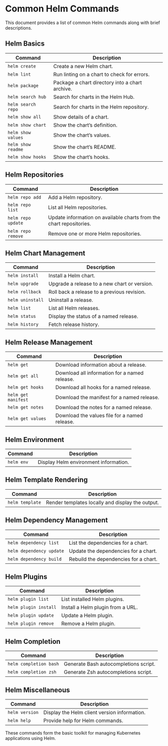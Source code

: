 # Common Helm Commands

This document provides a list of common Helm commands along with brief descriptions.

## Helm Basics

| Command                      | Description                                               |
|------------------------------|-----------------------------------------------------------|
| `helm create`                | Create a new Helm chart.                                  |
| `helm lint`                  | Run linting on a chart to check for errors.               |
| `helm package`               | Package a chart directory into a chart archive.           |
| `helm search hub`            | Search for charts in the Helm Hub.                        |
| `helm search repo`           | Search for charts in the Helm repository.                 |
| `helm show all`              | Show details of a chart.                                  |
| `helm show chart`            | Show the chart’s definition.                              |
| `helm show values`           | Show the chart’s values.                                  |
| `helm show readme`           | Show the chart’s README.                                  |
| `helm show hooks`            | Show the chart’s hooks.                                   |

## Helm Repositories

| Command                      | Description                                               |
|------------------------------|-----------------------------------------------------------|
| `helm repo add`              | Add a Helm repository.                                    |
| `helm repo list`             | List all Helm repositories.                               |
| `helm repo update`           | Update information on available charts from the chart repositories. |
| `helm repo remove`           | Remove one or more Helm repositories.                     |

## Helm Chart Management

| Command                      | Description                                               |
|------------------------------|-----------------------------------------------------------|
| `helm install`               | Install a Helm chart.                                     |
| `helm upgrade`               | Upgrade a release to a new chart or version.              |
| `helm rollback`              | Roll back a release to a previous revision.               |
| `helm uninstall`             | Uninstall a release.                                      |
| `helm list`                  | List all Helm releases.                                   |
| `helm status`                | Display the status of a named release.                    |
| `helm history`               | Fetch release history.                                    |

## Helm Release Management

| Command                      | Description                                               |
|------------------------------|-----------------------------------------------------------|
| `helm get`                   | Download information about a release.                     |
| `helm get all`               | Download all information for a named release.             |
| `helm get hooks`             | Download all hooks for a named release.                   |
| `helm get manifest`          | Download the manifest for a named release.                |
| `helm get notes`             | Download the notes for a named release.                   |
| `helm get values`            | Download the values file for a named release.             |

## Helm Environment

| Command                      | Description                                               |
|------------------------------|-----------------------------------------------------------|
| `helm env`                   | Display Helm environment information.                     |

## Helm Template Rendering

| Command                      | Description                                               |
|------------------------------|-----------------------------------------------------------|
| `helm template`              | Render templates locally and display the output.          |

## Helm Dependency Management

| Command                      | Description                                               |
|------------------------------|-----------------------------------------------------------|
| `helm dependency list`       | List the dependencies for a chart.                        |
| `helm dependency update`     | Update the dependencies for a chart.                      |
| `helm dependency build`      | Rebuild the dependencies for a chart.                     |

## Helm Plugins

| Command                      | Description                                               |
|------------------------------|-----------------------------------------------------------|
| `helm plugin list`           | List installed Helm plugins.                              |
| `helm plugin install`        | Install a Helm plugin from a URL.                         |
| `helm plugin update`         | Update a Helm plugin.                                     |
| `helm plugin remove`         | Remove a Helm plugin.                                     |

## Helm Completion

| Command                      | Description                                               |
|------------------------------|-----------------------------------------------------------|
| `helm completion bash`       | Generate Bash autocompletions script.                     |
| `helm completion zsh`        | Generate Zsh autocompletions script.                      |

## Helm Miscellaneous

| Command                      | Description                                               |
|------------------------------|-----------------------------------------------------------|
| `helm version`               | Display the Helm client version information.              |
| `helm help`                  | Provide help for Helm commands.                           |

These commands form the basic toolkit for managing Kubernetes applications using Helm.
